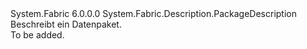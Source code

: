<Type Name="DataPackageDescription" FullName="System.Fabric.Description.DataPackageDescription">
  <TypeSignature Language="C#" Value="public sealed class DataPackageDescription : System.Fabric.Description.PackageDescription" />
  <TypeSignature Language="ILAsm" Value=".class public auto ansi sealed beforefieldinit DataPackageDescription extends System.Fabric.Description.PackageDescription" />
  <TypeSignature Language="DocId" Value="T:System.Fabric.Description.DataPackageDescription" />
  <TypeSignature Language="VB.NET" Value="Public NotInheritable Class DataPackageDescription&#xA;Inherits PackageDescription" />
  <TypeSignature Language="F#" Value="type DataPackageDescription = class&#xA;    inherit PackageDescription" />
  <AssemblyInfo>
    <AssemblyName>System.Fabric</AssemblyName>
    <AssemblyVersion>6.0.0.0</AssemblyVersion>
  </AssemblyInfo>
  <Base>
    <BaseTypeName>System.Fabric.Description.PackageDescription</BaseTypeName>
  </Base>
  <Interfaces />
  <Docs>
    <summary>
      <para>Beschreibt ein Datenpaket. </para>
    </summary>
    <remarks>To be added.</remarks>
  </Docs>
  <Members />
</Type>